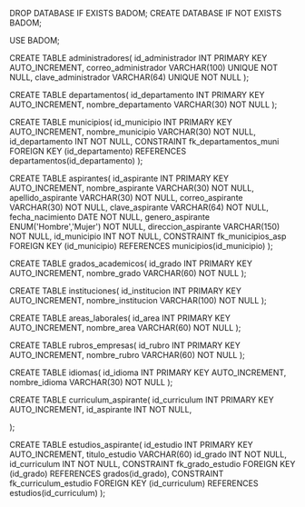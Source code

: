 DROP DATABASE IF EXISTS BADOM;
CREATE DATABASE IF NOT EXISTS BADOM;

USE BADOM;

CREATE TABLE administradores(
	id_administrador INT PRIMARY KEY AUTO_INCREMENT,
	correo_administrador VARCHAR(100) UNIQUE NOT NULL,
	clave_administrador VARCHAR(64) UNIQUE NOT NULL
);

CREATE TABLE departamentos(
	id_departamento INT PRIMARY KEY AUTO_INCREMENT,
	nombre_departamento VARCHAR(30) NOT NULL
);

CREATE TABLE municipios(
	id_municipio INT PRIMARY KEY AUTO_INCREMENT,
	nombre_municipio VARCHAR(30) NOT NULL,
	id_departamento INT NOT NULL,
	CONSTRAINT fk_departamentos_muni
	FOREIGN KEY (id_departamento) 
	REFERENCES departamentos(id_departamento)
);

CREATE TABLE aspirantes(
	id_aspirante INT PRIMARY KEY AUTO_INCREMENT,
	nombre_aspirante VARCHAR(30) NOT NULL,
	apellido_aspirante VARCHAR(30) NOT NULL,
	correo_aspirante VARCHAR(30) NOT NULL,
	clave_aspirante VARCHAR(64) NOT NULL,
	fecha_nacimiento DATE NOT NULL,
	genero_aspirante ENUM('Hombre','Mujer') NOT NULL,
	direccion_aspirante VARCHAR(150) NOT NULL,
	id_municipio INT NOT NULL,
	CONSTRAINT fk_municipios_asp
	FOREIGN KEY (id_municipio)
	REFERENCES municipios(id_municipio)
);

CREATE TABLE grados_academicos(
	id_grado INT PRIMARY KEY AUTO_INCREMENT,
	nombre_grado VARCHAR(60) NOT NULL 
);

CREATE TABLE instituciones(
	id_institucion INT PRIMARY KEY AUTO_INCREMENT,
	nombre_institucion VARCHAR(100) NOT NULL 
);

CREATE TABLE areas_laborales(
	id_area INT PRIMARY KEY AUTO_INCREMENT,
	nombre_area VARCHAR(60) NOT NULL 
);

CREATE TABLE rubros_empresas(
	id_rubro INT PRIMARY KEY AUTO_INCREMENT,
	nombre_rubro VARCHAR(60) NOT NULL 
);

CREATE TABLE idiomas(
	id_idioma INT PRIMARY KEY AUTO_INCREMENT,
	nombre_idioma VARCHAR(30) NOT NULL 
);

CREATE TABLE curriculum_aspirante(
	id_curriculum INT PRIMARY KEY AUTO_INCREMENT,
	id_aspirante INT NOT NULL,
	
);

CREATE TABLE estudios_aspirante(
	id_estudio INT PRIMARY KEY AUTO_INCREMENT,
	titulo_estudio VARCHAR(60)
	id_grado INT NOT NULL,
	id_curriculum INT NOT NULL,
	CONSTRAINT fk_grado_estudio
	FOREIGN KEY (id_grado)
	REFERENCES grados(id_grado),
	CONSTRAINT fk_curriculum_estudio
	FOREIGN KEY (id_curriculum)
	REFERENCES estudios(id_curriculum)
);
